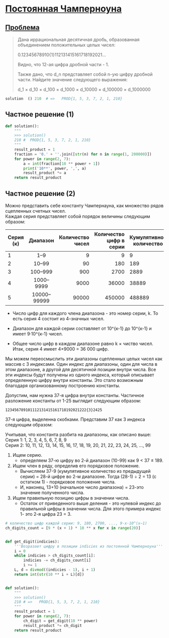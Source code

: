 # [Постоянная Чамперноуна](TODO)

## [Проблема](https://euler.jakumo.org/problems/view/40.html)

>Дана иррациональная десятичная дробь, образованная объединением положительных целых чисел:
>
>0.12345678910{1}112131415161718192021...
>
>Видно, что 12-ая цифра дробной части - 1.
>
>Также дано, что d_n представляет собой n-ую цифру дробной части. Найдите значение следующего выражения:
>
>d_1 × d_10 × d_100 × d_1000 × d_10000 × d_100000 × d_1000000

``` python
solution  () 210  # =>   PROD{1, 5, 3, 7, 2, 1, 210}
```

## Частное решение (1)

```python
def solution():
    """
    >>> solution()
    210 #  PROD{1, 5, 3, 7, 2, 1, 210}
    """
    result_product = 1
    fraction = '0.' + ''.join([str(n) for n in range(1, 200000)])
    for power in range(2, 7):
        a = int(fraction[10 ** power + 1])
        print('10**', power, ',', a)
        result_product *= a
    return result_product
```

## Частное решение (2)

Можно представить себе константу Чампернауна, как множество рядов сцепленных счетных чисел.
<br>
Каждая серия представляет собой порядок величины следующим образом:

|Серия (к)   |	Диапазон |	Количество чисел | Количество цифр в серии| Кумулятивное количество|
| -----------| :-------:|  ---------------:   |  ---------------:   |  ---|
|1|          	1–9     |	9                  |            	9       |	9|
|2|          	10–99   |	90                 |            	180     |	189|
|3|          	100–999 |	900                |            	2700        |	2889|
|4|          	1000–9999|	9000                   |            	36000       |	38889|
|5|          	10000–99999|	90000                  |            	450000      |	488889|

* Число цифр для каждого члена диапазона - это номер серии, k. То есть серия 4 состоит из 4–значных чисел.

* Диапазон для каждой серии составляет от 10^{к-1} до 10^{к-1} и имеет 9·10^{к-1} чисел.
* Общее число цифр в каждом диапазоне равно k × чиство чисел. Итак, серия 4 имеет 4×9000 = 36 000 цифр.

Мы можем переосмыслить эти диапазоны сцепленных целых чисел как массив с 3 индексами.
Один индекс для диапазоны, один для числа в этом диапазоне, а другой для десятичной позиции внутри числа. 
Все эти индексы будут получены из одного индекса, который описывает определенную цифру внутри константы.
Это стало возможным благодаря организованному построению константы.

Допустим, нам нужна 37-я цифра внутри константы. Частичное разложение константы от 1-25 выглядит следующим образом:

```
123456789101112131415161718192021222{3}2425
```
37-я цифра, выделенна скобками. Представим 37 как 3 индекса следующим образом:


Учитывая, что константа разбита на диапазоны, как описано выше:
<br>Серия 1: 1, 2, 3, 4, 5, 6, 7, 8, 9
<br>
Серия 2: 10, 11, 12, 13, 14, 15, 16, 17, 18, 19, 20, 21, 22, 23, 24, 25, ..., 99

1. Ищем серию.
    - определяем 37-ю цифру во 2-й диапазон (10-99) как 9 < 37 ≤ 189.
2. Ищем член в ряду, определив его порядковое положение.
    - Вычисляем 37-9 (кумулятивное количество из предыдущей серии) = 28-й цифре во 2-м диапазоне.
    Тогда (28-1) ÷ 2 = 13 (с остатком 1) - порядковое положение числа.
    - И, наконец, 13+10 (начальное число диапазона) = 23-это значение полученного числа.
3. Ищем правильную позицию цифры в значении числа.
    - Остаток от приведенного выше деления - это нулевой индекс до правильной цифры в значении числа.
     Для этого примера индекс 1- это 2-я цифра 23 = 3.

```python
# количество цифр каждой серии: 9, 180, 2700, ..., 9·x·10^(x−1)
ch_digits_count = [9 * (x + 1) * 10 ** x for x in range(20)]


def get_digit(indicies):
    '''Возразает цифру в позиции indicies из постоянной Чамперноуна'''
    i = 0
    while indicies > ch_digits_count[i]:
        indicies -= ch_digits_count[i]
        i += 1
    L, d = divmod((indicies - 1), i + 1)
    return int(str(10 ** i + L)[d])


def solution():
    """
    >>> solution()
    210 # =>   PROD{1, 5, 3, 7, 2, 1, 210}
    """
    result_product = 1
    for power in range(2, 7):
        ch_digit = get_digit(10 ** power)
        result_product *= ch_digit
    return result_product
```